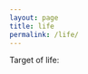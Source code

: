 ```yaml
---
layout: page
title: life
permalink: /life/
---
```


Target of life:

[jekyll-organization]: https://github.com/jekyll
